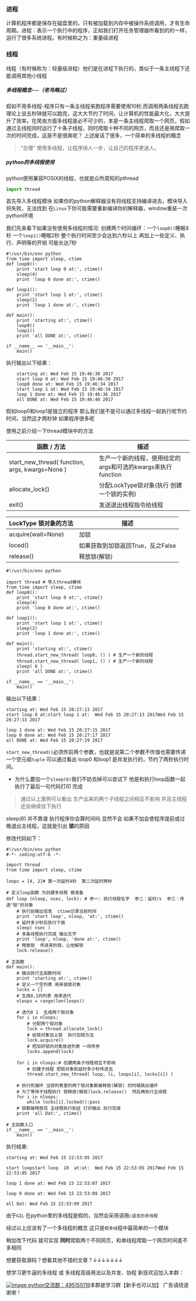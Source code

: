 ### 进程
计算机程序都是保存在磁盘里的。只有被加载到内存中被操作系统调用，才有生命周期。进程：表示一个执行中的程序，正如我们打开任务管理器所看到的的一样，运行了很多系统进程。有时候称之为：重量级进程

### 线程
线程（有时候称为：轻量级进程）他们是在进程下执行的，类似于一条主线程下还能调用其他小线程

##### 多线程概念---（老鸟略过）
假如不用多线程-程序只有一条主线程来跑程序需要使用10秒,而调用两条线程去跑理论上说五秒钟就可以跑完，这大大节约了时间，让计算机的性能最大化，大大提升了效率。在爬虫方面多线程是必不可少的，本是一条主线程爬取一个网页，假如通过主线程同时运行了十条子线程，同时爬取十种不同的网页，而且还是用爬取一次的时间完成，这是不是很爽呢？ 上述废话了很多，一个简单的多线程的概念
> “合理” 使用多线程，让程序快人一步，让自己的程序更迷人。


##### python的多线程使用

python使用兼容POSIX的线程，也就是众所周知的pthread

``` python
import thread
```
首先导入多线程模块 如果你的python解释器没有将线程支持编译进去，模块导入将失败，无法找到 在`Linux`下你可能需要重新编译你的解释器，window重装一次python环境

我们先来看下如果没有使用多线程的情况:
创建两个时间循环：一个`loop0()`睡眠4秒
一个`loop1()`睡眠2秒 整个执行时间至少会达到六秒以上 再加上一些定义、执行、声明等的开销 可能长达7秒

```
#!/usr/bin/env python
from time import sleep, ctime
def loop0():
    print 'start loop 0 at:', ctime()
    sleep(4)
    print 'loop 0 done at:', ctime()
    
def loop1():
    print 'start loop 1 at:', ctime()
    sleep(2)
    print 'loop 1 done at:', ctime()

def main():
    print 'starting at:', ctime()
    loop0()
    loop1()
    print 'all DONE at:', ctime()
    
if __name__ == '__main__':
    main()
```

执行输出以下结果：
```
    starting at: Wed Feb 15 19:46:30 2017
    start loop 0 at: Wed Feb 15 19:46:30 2017
    loop0 done at: Wed Feb 15 19:46:34 2017
    start loop 1 at: Wed Feb 15 19:46:34 2017
    loop 1 done at: Wed Feb 15 19:46:36 2017
    all DONE at: Wed Feb 15 19:46:40 2017
```

假如loop0和loop1是独立的程序 那么我们是不是可以通过多线程一起执行呢节约时间，当然这才两秒钟  如果程序很多呢

使用之前介绍一下thread模块中的方法



| 函数 / 方法                                  | 描述                                      |
| ---------------------------------------- | --------------------------------------- |
| start_new_thread( function, args, kwargs=None ) | 生产一个新的线程，使用给定的args和可选的kwargs来执行function |
| allocate_lock()                          | 分配LockType锁对象(执行 创建一个锁的实例)              |
| exit()                                   | 发送退出线程指令给线程                             |

| **LockType 锁对象的方法** | 描述                    |
| ------------------- | --------------------- |
| acquire(wait=None)  | 加锁                    |
| loced()             | 如果获取到加锁返回True，反之False |
| release()           | 释放锁(解锁)               |

```
#!/usr/bin/env python

import thread # 导入thread模块
from time import sleep, ctime
def loop0():
    print 'start loop 0 at:', ctime()
    sleep(4)
    print 'loop 0 done at:', ctime()
    
def loop1():
    print 'start loop 1 at:', ctime()
    sleep(2)
    print 'loop 1 done at:', ctime()

def main():
    print 'starting at:', ctime()
    thread.start_new_thread( loop0, () ) # 生产一个新的线程
    thread.start_new_thread( loop1, () ) # 生产一个新的线程
    sleep( 6 )
    print 'all DONE at:', ctime()
    
if __name__ == '__main__':
    main()
```

输出以下结果：
```
starting at: Wed Feb 15 20:27:13 2017
start loop 0 at:start loop 1 at:  Wed Feb 15 20:27:13 2017Wed Feb 15 20:27:13 2017

loop 1 done at: Wed Feb 15 20:27:15 2017
loop 0 done at: Wed Feb 15 20:27:17 2017
all DONE at: Wed Feb 15 20:27:19 2017
```

`start_new_thread()`必须传前两个参数，也就是说第二个参数不传值也需要传递一个空元祖`tuple`
可以通过看出 loop0 和loop1 是并发执行的，节约了两秒执行时间。

* 为什么要加一个`sleep(6)`我们不妨去掉可以尝试下
  他是和执行loop函数一起执行了最后一句代码打印 完成  

> 通过以上案例可以看出 生产出来的两个子线程之间相互不影响  并且主线程 还会继续往下执行

sleep(6) 并不靠谱  执行程序你会算时间吗  显然不会  如果不加会使程序提前或过晚退出主线程，这就是引出 **锁**的原因

修改代码如下：
```
#!/usr/bin/env python
#-*- coding:utf-8 -*-

import thread
from time import sleep, ctime

loops = [4, 2]# 第一次延时4秒  第二次延时两秒

# 定义loop函数 为创建多线程 做准备
def loop (nloop, nsec, lock): # 参一: 执行线程名字  参二：延时/s  参三：传递"锁"的对象
    # 执行前输出信息  ctime记录当前时间
    print 'start loop', nloop, 'at:', ctime()
    # 延时多少秒后执行下面
    sleep( nsec )
    # 本条线程执行完成 输出文字
    print 'loop', nloop, 'done at:', ctime() 
    # 释放锁  传进来的锁，让他解锁
    lock.release() 

# 主函数
def main():
    # 输出执行主函数时间
    print 'starting at:', ctime()
    # 定义一个空列表 用来装锁对象
    locks = []
    # 生成0,1的列表 用来迭代
    nloops = range(len(loops))

    # 迭代0 1  生成两个锁对象
    for i in nloops:
        # 分配两个锁对象
        lock = thread.allocate_lock()
        # 给锁对象加上锁  执行加锁方法
        lock.acquire()
        # 把加好锁的对象放进列表 一同传参
        locks.append(lock)
        
    for i in nloops:# 创建两条子线程相互不影响
        # 创建子线程 把锁对象和延时多少秒传进去
        thread.start_new_thread( loop, (i, loops[i], locks[i]) )

    # 执行死循环 当锁列表里的两个锁对象都被释放(解锁) 的时候跳出循环
    # 为了等待子线程执行 锁释放(解锁)lock.release()  然后再执行主线程
    for i in nloops:
        while locks[i].locked():pass
    # 锁都被释放完 主线程执行到这 打印输出 执行完成
    print 'all Dat:', ctime()

# 主函数入口
if __name__ == '__main__':
    main()

```

执行结果:

```
starting at: Wed Feb 15 22:53:05 2017

start loopstart loop  10  at:at:  Wed Feb 15 22:53:05 2017Wed Feb 15 22:53:05 2017

loop 1 done at: Wed Feb 15 22:53:07 2017

loop 0 done at: Wed Feb 15 22:53:09 2017

all Dat: Wed Feb 15 22:53:09 2017
```

由于`GIL`     在python里的多线程是假的，当然会采用调用`c语言的多线程`

经过以上应该有了一个多线程的概念
这只是`假多线`程中最简单的一个模块

稍加改下代码 就可实现 **同时**爬取两个不同网页，和单线程爬取一个网页时间差不多相同

想要获取源码？想看其他不错的文章？↓↓↓↓↓↓↓


想学习更牛逼的多线程 或 多线程高级用法以及并发、协程  新技欢迎加入本群：


[![image](http://pub.idqqimg.com/wpa/images/group.png) python交流群：495155119](shang.qq.com/wpa/qunwpa?idkey=5ada30a069ad1dccb424a3b99400c4b6ac12e26b4413d79b7783ec441c8c527d)本群是学习群【新手也可以加】 广告请绕道谢谢！